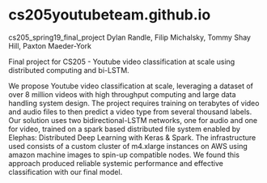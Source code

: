 # cs205youtubeteam.github.io
cs205_spring19_final_project
Dylan Randle, Filip Michalsky, Tommy Shay Hill, Paxton Maeder-York

Final project for CS205 - Youtube video classification at scale using distributed computing and bi-LSTM.

We propose Youtube video classification at scale, leveraging a dataset of over 8 million videos with high throughput computing and large data handling system design. The project requires training on terabytes of video and audio files to then predict a video type from several thousand labels. Our solution uses two bidirectional-LSTM networks, one for audio and one for video, trained on a spark based distributed file system enabled by Elephas: Distributed Deep Learning with Keras & Spark. The infrastructure used consists of a custom cluster of m4.xlarge instances on AWS using amazon machine images to spin-up compatible nodes. We found this approach produced reliable systemic performance and effective classification with our final model.
